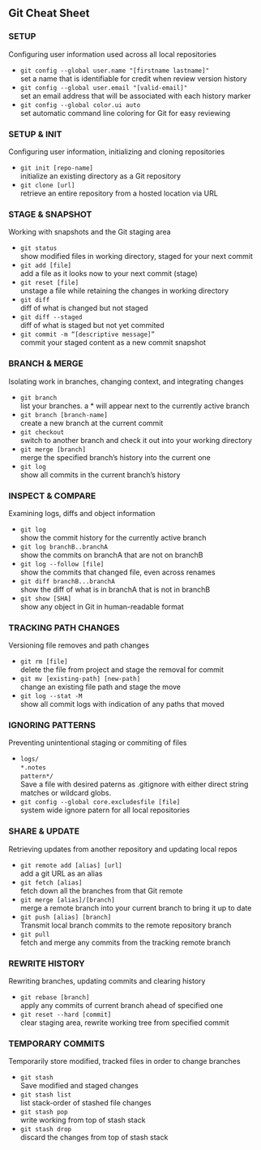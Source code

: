 <link rel="stylesheet" href="../source.css">
<link rel="stylesheet" href="https://cdn.jsdelivr.net/npm/bootstrap-icons@1.5.0/font/bootstrap-icons.css">

## Git Cheat Sheet
### SETUP
Configuring user information used across all local repositories
* ``git config --global user.name "[firstname lastname]"``</br>
set a name that is identifiable for credit when review version history
* ``git config --global user.email "[valid-email]"``</br>
set an email address that will be associated with each history marker
* ``git config --global color.ui auto``</br>
set automatic command line coloring for Git for easy reviewing

### SETUP & INIT
Configuring user information, initializing and cloning repositories
* ``git init [repo-name]``</br>
initialize an existing directory as a Git repository
* ``git clone [url]``</br>
retrieve an entire repository from a hosted location via URL

### STAGE & SNAPSHOT
Working with snapshots and the Git staging area
* ``git status``</br>
show modified files in working directory, staged for your next commit
* ``git add [file]``</br>
add a file as it looks now to your next commit (stage)
* ``git reset [file]``</br>
unstage a file while retaining the changes in working directory
* ``git diff``</br>
diff of what is changed but not staged
* ``git diff --staged``</br>
diff of what is staged but not yet commited
* ``git commit -m “[descriptive message]”``</br>
commit your staged content as a new commit snapshot

### BRANCH & MERGE
Isolating work in branches, changing context, and integrating changes
* ``git branch``</br>
list your branches. a * will appear next to the currently active branch
* ``git branch [branch-name]``</br>
create a new branch at the current commit
* ``git checkout``</br>
switch to another branch and check it out into your working directory
* ``git merge [branch]``</br>
merge the specified branch’s history into the current one
* ``git log``</br>
show all commits in the current branch’s history

### INSPECT & COMPARE
Examining logs, diffs and object information
* ``git log``</br>
show the commit history for the currently active branch
* ``git log branchB..branchA``</br>
show the commits on branchA that are not on branchB
* ``git log --follow [file]``</br>
show the commits that changed file, even across renames
* ``git diff branchB...branchA``</br>
show the diff of what is in branchA that is not in branchB
* ``git show [SHA]``</br>
show any object in Git in human-readable format

### TRACKING PATH CHANGES
Versioning file removes and path changes
* ``git rm [file]``</br>
delete the file from project and stage the removal for commit
* ``git mv [existing-path] [new-path]``</br>
change an existing file path and stage the move
* ``git log --stat -M``</br>
show all commit logs with indication of any paths that moved

### IGNORING PATTERNS
Preventing unintentional staging or commiting of files
* ``logs/``</br>
``*.notes``</br>
``pattern*/``</br>
Save a file with desired paterns as .gitignore with either direct string
matches or wildcard globs.
* ``git config --global core.excludesfile [file]``</br>
system wide ignore patern for all local repositories

### SHARE & UPDATE
Retrieving updates from another repository and updating local repos
* ``git remote add [alias] [url]``</br>
add a git URL as an alias
* ``git fetch [alias]``</br>
fetch down all the branches from that Git remote
* ``git merge [alias]/[branch]``</br>
merge a remote branch into your current branch to bring it up to date
* ``git push [alias] [branch]``</br>
Transmit local branch commits to the remote repository branch
* ``git pull``</br>
fetch and merge any commits from the tracking remote branch

### REWRITE HISTORY
Rewriting branches, updating commits and clearing history
* ``git rebase [branch]``</br>
apply any commits of current branch ahead of specified one
* ``git reset --hard [commit]``</br>
clear staging area, rewrite working tree from specified commit

### TEMPORARY COMMITS
Temporarily store modified, tracked files in order to change branches
* ``git stash``</br>
Save modified and staged changes
* ``git stash list``</br>
list stack-order of stashed file changes
* ``git stash pop``</br>
write working from top of stash stack
* ``git stash drop``</br>
discard the changes from top of stash stack




